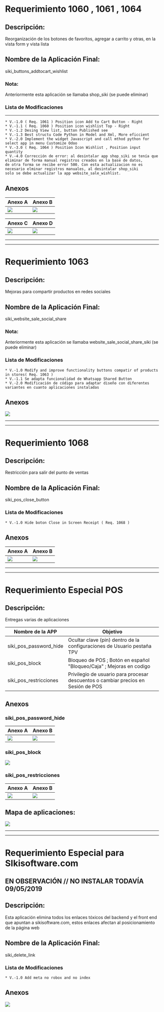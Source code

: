 # Requerimiento 1060 , 1061 , 1064

## Descripción: 

Reorganización de los botones de favoritos, agregar a carrito y otras, en la vista form y vista lista

## Nombre de la Aplicación Final: 

siki_buttons_addtocart_wishlist

### Nota:
 
 Anteriormente esta aplicación se llamaba shop_siki (se puede eliminar)

### Lista de Modificaciones

------------------------
    * V.-1.0 ( Req. 1061 ) Position icon Add to Cart Button - Right 
    * V.-1.1 ( Req. 1060 ) Position icon wishlist Top - Right
    * V.-1.2 Desing View list, button Published see
    * V.-1.3 Best structu Code Python in Model and Xml, More eficcient
    * V.-2.0 Implement the widget Javascript and call mthod python for select app in menu Customize Odoo
    * V.-3.0 ( Req. 1064 ) Position Icon Wishlist , Position input quantity
    * V.-4.0 Corrección de error: al desintalar app shop_siki se tenía que eliminar de forma manual registros creados en la base de datos,
    de otra forma se recibe error 500. Con esta actualizacion no es necesario elminar registros manuales, al desintalar shop_siki
    solo se debe actualizar la app website_sale_wishlist. 

## Anexos

Anexo A  | Anexo B
------------- | -------------
![](https://github.com/ControlWebManager/Requerimientos_SIKI_SAS/blob/master/img/Selecci%C3%B3n_741.png)  | ![](https://github.com/ControlWebManager/Requerimientos_SIKI_SAS/blob/master/img/Selecci%C3%B3n_742.png)

Anexo C  | Anexo D
------------- | -------------
![](https://github.com/ControlWebManager/Requerimientos_SIKI_SAS/blob/master/img/Selecci%C3%B3n_743.png)  | ![](https://github.com/ControlWebManager/Requerimientos_SIKI_SAS/blob/master/img/Selecci%C3%B3n_744.png)
     

---------------------
---------------------

# Requerimiento 1063

## Descripción: 

Mejoras para compartir productos en redes sociales

## Nombre de la Aplicación Final: 

siki_website_sale_social_share

### Nota:
 
 Anteriormente esta aplicación se llamaba website_sale_social_share_siki (se puede eliminar)

### Lista de Modificaciones

    * V.-1.0 Modify and improve functionality buttons compatir of products in stores( Req. 1063 )
    * V.-1.1 Se adapta funcionalidad de Whatsapp Shared Button
    * V.-2.0 Modificación de código para adaptar diseño con diferentes variantes en cuanto aplicaciones instaladas

## Anexos

![](https://github.com/ControlWebManager/Requerimientos_SIKI_SAS/blob/master/img/Selecci%C3%B3n_745.png)

---------------------
---------------------
# Requerimiento 1068

## Descripción: 

Restricción para salir del punto de ventas

## Nombre de la Aplicación Final: 

siki_pos_close_button

### Lista de Modificaciones

    * V.-1.0 Hide boton Close in Screen Receipt ( Req. 1068 )

## Anexos

Anexo A  | Anexo B
------------- | -------------
![](https://github.com/ControlWebManager/Requerimientos_SIKI_SAS/blob/master/img/Selecci%C3%B3n_751.png)  | ![](https://github.com/ControlWebManager/Requerimientos_SIKI_SAS/blob/master/img/Selecci%C3%B3n_752.png)

---------------------
---------------------
# Requerimiento Especial POS

## Descripción: 

Entregas varias de aplicaciones

Nombre de la APP  | Objetivo
------------- | -------------
siki_pos_password_hide  | Ocultar clave (pin) dentro de la configuraciones de Usuario pestaña TPV
siki_pos_block  | Bloqueo de POS ; Botón en español "Bloqueo/Caja" ; Mejoras en codigo
siki_pos_restricciones  | Privilegio de usuario para procesar descuentos o cambiar precios en Sesión de POS  

## Anexos

### siki_pos_password_hide 
Anexo A  | Anexo B
------------- | -------------
![](https://github.com/ControlWebManager/Requerimientos_SIKI_SAS/blob/master/img/Selecci%C3%B3n_747.png)  | ![](https://github.com/ControlWebManager/Requerimientos_SIKI_SAS/blob/master/img/Selecci%C3%B3n_746.png)

### siki_pos_block
![](https://github.com/ControlWebManager/Requerimientos_SIKI_SAS/blob/master/img/Selecci%C3%B3n_748.png) 
 
### siki_pos_restricciones
Anexo A  | Anexo B
------------- | -------------
![](https://github.com/ControlWebManager/Requerimientos_SIKI_SAS/blob/master/img/Selecci%C3%B3n_749.png)  | ![](https://github.com/ControlWebManager/Requerimientos_SIKI_SAS/blob/master/img/Selecci%C3%B3n_750.png)


## Mapa de aplicaciones:

![](https://github.com/ControlWebManager/Requerimientos_SIKI_SAS/blob/master/img/mapa_de_aplicaciones.png)

---------------------
---------------------
# Requerimiento Especial para SIkisoftware.com

## EN OBSERVACIÓN // NO INSTALAR TODAVÍA 09/05/2019

## Descripción: 

Esta aplicación elimina todos los enlaces tóxicos del backend y el front end que apuntan a sikisoftware.com, estos enlaces afectan al posicionamiento de la página web

## Nombre de la Aplicación Final: 

siki_delete_link

### Lista de Modificaciones

    * V.-1.0 Add meta no robox and no index

## Anexos
    
![](https://github.com/ControlWebManager/Requerimientos_SIKI_SAS/blob/master/img/Selecci%C3%B3n_753.png)

